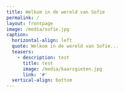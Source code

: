 ```yaml
---
title: Welkom in de wereld van Sofie
permalink: /
layout: frontpage
image: /media/sofie.jpg
caption:
  horizontal-align: left
  quote: Welkom in de wereld van Sofie...
  teasers:
    - description: test
      title: test
      image: /media/kaarsgieten.jpg
      link: '#'
  vertical-align: bottom
---
```


